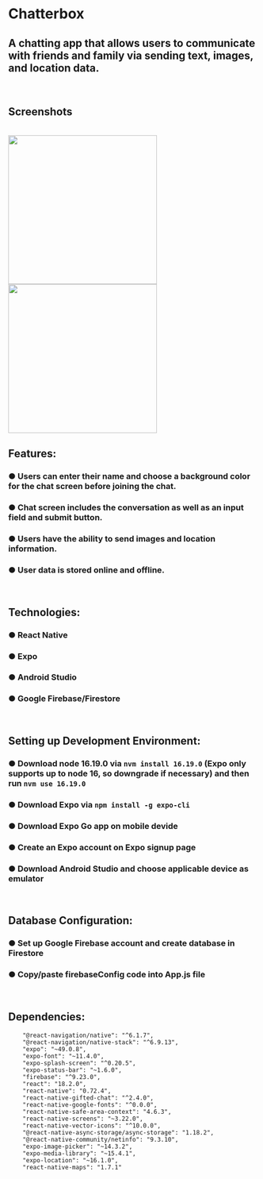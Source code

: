 # Chatterbox

## A chatting app that allows users to communicate with friends and family via sending text, images, and location data.

<br>

## Screenshots

<br>

<img src= "https://github.com/jlt717/Chat-App/assets/128320420/59299120-2e1d-4240-a178-9bf4f577ff29" width="300">
<img src= "https://github.com/jlt717/Chat-App/assets/128320420/89440eba-2564-43fd-9d2f-8037be7e59fe" width="300">



## Features:
### ● Users can enter their name and choose a background color for the chat screen before joining the chat.
### ● Chat screen includes the conversation as well as an input field and submit button.
### ● Users have the ability to send images and location information.
### ● User data is stored online and offline.

<br>

## **Technologies:**
### ● React Native
### ● Expo
### ● Android Studio
### ● Google Firebase/Firestore

<br>

## **Setting up Development Environment:**
### ● Download node 16.19.0 via `nvm install 16.19.0` (Expo only supports up to node 16, so downgrade if necessary) and then run `nvm use 16.19.0`
### ● Download Expo via `npm install -g expo-cli`
### ● Download Expo Go app on mobile devide
### ● Create an Expo account on Expo signup page
### ● Download Android Studio and choose applicable device as emulator

<br>

## **Database Configuration:**
### ● Set up Google Firebase account and create database in Firestore
### ● Copy/paste firebaseConfig code into App.js file

<br>

## **Dependencies:**
```
    "@react-navigation/native": "^6.1.7",
    "@react-navigation/native-stack": "^6.9.13",
    "expo": "~49.0.8",
    "expo-font": "~11.4.0",
    "expo-splash-screen": "^0.20.5",
    "expo-status-bar": "~1.6.0",
    "firebase": "^9.23.0",
    "react": "18.2.0",
    "react-native": "0.72.4",
    "react-native-gifted-chat": "^2.4.0",
    "react-native-google-fonts": "^0.0.0",
    "react-native-safe-area-context": "4.6.3",
    "react-native-screens": "~3.22.0",
    "react-native-vector-icons": "^10.0.0",
    "@react-native-async-storage/async-storage": "1.18.2",
    "@react-native-community/netinfo": "9.3.10",
    "expo-image-picker": "~14.3.2",
    "expo-media-library": "~15.4.1",
    "expo-location": "~16.1.0",
    "react-native-maps": "1.7.1"
```
